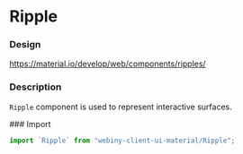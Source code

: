 # Ripple

### Design
<a href="https://material.io/develop/web/components/ripples/" target="_blank">https://material.io/develop/web/components/ripples/</a>

### Description
`Ripple` component is used to represent interactive surfaces.

### Import
```js
import `Ripple` from "webiny-client-ui-material/Ripple";
```